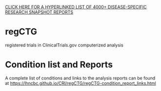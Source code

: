 [CLICK HERE FOR A HYPERLINKED LIST OF 4000+ DISEASE-SPECIFIC RESEARCH SNAPSHOT REPORTS](https://lhncbc.github.io/CRI/regCTG/regCTG-condition_report_links.html)

# regCTG

registered trials in ClinicalTrials.gov
computerized analysis

# Condition list and Reports

A complete list of conditions and links to the analysis reports  can be found at https://lhncbc.github.io/CRI/regCTG/regCTG-condition_report_links.html
